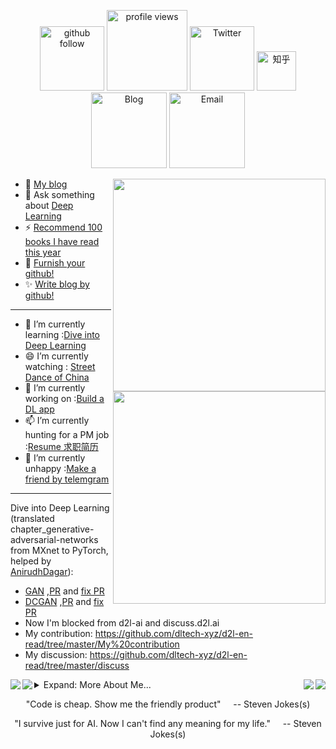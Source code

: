 <!--
**StevenJokes/StevenJokes** is a ✨ _special_ ✨ repository because its `README.md` (this file) appears on your GitHub profile.
### Hi there 👋
Here are some ideas to get you started:

- 🔭 I’m currently working on ...
- 🌱 I’m currently learning ...
- 👯 I’m looking to collaborate on ...
- 🤔 I’m looking for help with ...
- 💬 Ask me about ...
- 📫 How to reach me: ...
- 😄 Pronouns: ...
- ⚡ Fun fact: ...
read:https://github.com/anuraghazra/github-readme-stats to furnish your github!
- 🔭 I’m currently hunting for a product manager, data scientist job :[resume](https://blog.dltech.xyz/post/jian-li/)
<img align="right" src="https://github-readme-stats.vercel.app/api/top-langs/?username=StevenJokes&theme=tokyonight&layout=compact&line_height=27"/>
- 😄 I’m currently watching : [Street Dance of China](https://www.youtube.com/playlist?list=PLl0fCInDL_WHHIaXGAe2U7ryKD_SAkiXU)
- 
summary:https://github.com/Jhingun1/Jhingun1
-->

<p align="center"> 
  <img src="https://img.shields.io/github/followers/StevenJokes?label=Followers" width="103px" alt="github follow" />
  <img src="https://komarev.com/ghpvc/?username=StevenJokes" width="129px" alt="profile views" /> 
  <a href="https://twitter.com/Steven72815911"><img src="https://img.shields.io/twitter/follow/Steven72815911?label=Twitter&style=social" width="103px" alt="Twitter"></a>
  <a href="https://www.zhihu.com/people/Steven_Jokes"><img src="https://img.shields.io/badge/知乎--_.svg?style=social&logo=zhihu" width="63px" alt="知乎"></a>
  <a href="https://blog.dltech.xyz/"><img src="https://img.shields.io/badge/blog-simplicity-ffffff.svg?style=social" width="121px" alt="Blog"></a>
  <a href="mailto:llgg8679@qq.com"><img src="https://img.shields.io/badge/email-welcome-ffffff.svg?style=social" width="121px" alt="Email"></a>
 <p align="center"> 

<a href=https://blog.dltech.xyz/>
  <img align="right" src="https://github-readme-stats.vercel.app/api/top-langs/?username=StevenJokes&theme=tokyonight&layout=compact&line_height=27" width="340"/>
</a>

- 🌈 [My blog](https://blog.dltech.xyz/)
- 💬 Ask something about [Deep Learning](http://discuss.d2l.ai)
- ⚡ [Recommend 100 books I have read this year](https://weread.qq.com/misc/booklist/358906697_7e9fYZVah)
- 🤔 [Furnish your github!](https://github.com/anuraghazra/github-readme-stats)
- ✨ [Write blog by github!](https://github.com/getgridea/gridea)

---

<a href=https://blog.dltech.xyz/>
  <img align="right" src="https://github-readme-stats.vercel.app/api?username=StevenJokes&show_icons=true&theme=tokyonight&include_all_commits=true" width="340" />
</a>

- 🌱 I’m currently learning :[Dive into Deep Learning](http://preview.d2l.ai/d2l-en/master/)
- 😄 I’m currently watching : [Street Dance of China](https://www.youtube.com/watch?v=TDRpPtKkVn8)
- 🔭 I’m currently working on :[Build a DL app](https://www.youtube.com/watch?v=O_2KBhkIvnc)
- 📫 I’m currently hunting for a PM job :[Resume 求职简历](https://blog.dltech.xyz/post/jian-li/)
- 👋 I’m currently unhappy :[Make a friend by telemgram](https://t.me/StevenJokes)

---

Dive into Deep Learning (translated chapter_generative-adversarial-networks from MXnet to PyTorch, helped by [AnirudhDagar](https://github.com/AnirudhDagar)):
- [GAN](http://preview.d2l.ai/d2l-en/master/chapter_generative-adversarial-networks/gan.html) ,[PR](https://github.com/d2l-ai/d2l-en/pull/1358) and [fix PR](https://github.com/d2l-ai/d2l-en/commits?author=AnirudhDagar)
- [DCGAN](http://preview.d2l.ai/d2l-en/master/chapter_generative-adversarial-networks/dcgan.html) ,[PR](https://github.com/d2l-ai/d2l-en/pull/1309) and [fix PR](https://github.com/d2l-ai/d2l-en/pull/1422)
- Now I'm blocked from d2l-ai and discuss.d2l.ai
- My contribution: https://github.com/dltech-xyz/d2l-en-read/tree/master/My%20contribution
- My discussion: https://github.com/dltech-xyz/d2l-en-read/tree/master/discuss

<a href=https://github.com/StevenJokes/paddlelite-andriod-demo>
  <img align="left" src="https://github-readme-stats.vercel.app/api/pin?username=StevenJokess&repo=paddlelite-andriod-demo&theme=tokyonight&line_height=13"/>
</a>
<a href=https://github.com/StevenJokes/djl-android-demo>
  <img align="right" src="https://github-readme-stats.vercel.app/api/pin?username=StevenJokess&repo=djl-android-demo&theme=tokyonight&line_height=13"/>
</a>
<a href=https://github.com/StevenJokes/pytorch-andriod-demo>
  <img align="left" src="https://github-readme-stats.vercel.app/api/pin?username=StevenJokess&repo=pytorch-andriod-demo&theme=tokyonight&line_height=13"/>
</a>
<a href=https://github.com/StevenJokes/Pytorch-Kotlin-Demo>
  <img align="right" src="https://github-readme-stats.vercel.app/api/pin?username=StevenJokess&repo=Pytorch-Kotlin-Demo&theme=tokyonight&line_height=13"/>
</a>

<details>
<summary>Expand: More About Me...</summary>

 </details>
 
 <p align="center"> "Code is cheap. Show me the friendly product" &nbsp;&nbsp;&nbsp; -- Steven Jokes(s)  </p>
 <p align="center"> "I survive just for AI. Now I can't find any meaning for my life." &nbsp;&nbsp;&nbsp; -- Steven Jokes(s)  </p>
